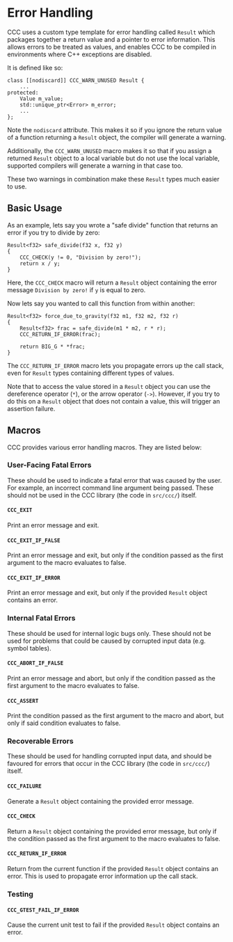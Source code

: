 # Error Handling

CCC uses a custom type template for error handling called `Result` which
packages together a return value and a pointer to error information. This allows
errors to be treated as values, and enables CCC to be compiled in environments
where C++ exceptions are disabled.

It is defined like so:

```
class [[nodiscard]] CCC_WARN_UNUSED Result {
	...
protected:
	Value m_value;
	std::unique_ptr<Error> m_error;
	...
};
```

Note the `nodiscard` attribute. This makes it so if you ignore the return value
of a function returning a `Result` object, the compiler will generate a warning.

Additionally, the `CCC_WARN_UNUSED` macro makes it so that if you assign a
returned `Result` object to a local variable but do not use the local variable,
supported compilers will generate a warning in that case too.

These two warnings in combination make these `Result` types much easier to use.

## Basic Usage

As an example, lets say you wrote a "safe divide" function that returns an error
if you try to divide by zero:

```
Result<f32> safe_divide(f32 x, f32 y)
{
	CCC_CHECK(y != 0, "Division by zero!");
	return x / y;
}
```

Here, the `CCC_CHECK` macro will return a `Result` object containing the error
message `Division by zero!` if `y` is equal to zero.

Now lets say you wanted to call this function from within another:

```
Result<f32> force_due_to_gravity(f32 m1, f32 m2, f32 r)
{
	Result<f32> frac = safe_divide(m1 * m2, r * r);
	CCC_RETURN_IF_ERROR(frac);
	
	return BIG_G * *frac;
}
```

The `CCC_RETURN_IF_ERROR` macro lets you propagate errors up the call stack,
even for `Result` types containing different types of values.

Note that to access the value stored in a `Result` object you can use the
dereference operator (`*`), or the arrow operator (`->`). However, if you try
to do this on a `Result` object that does not contain a value, this will trigger
an assertion failure.

## Macros

CCC provides various error handling macros. They are listed below:

### User-Facing Fatal Errors

These should be used to indicate a fatal error that was caused by the user. For
example, an incorrect command line argument being passed. These should not be
used in the CCC library (the code in `src/ccc/`) itself.

#### `CCC_EXIT`
Print an error message and exit.

#### `CCC_EXIT_IF_FALSE`
Print an error message and exit, but only if the condition passed as the first
argument to the macro evaluates to false.

#### `CCC_EXIT_IF_ERROR`
Print an error message and exit, but only if the provided `Result` object
contains an error.

### Internal Fatal Errors

These should be used for internal logic bugs only. These should not be used for
problems that could be caused by corrupted input data (e.g. symbol tables).

#### `CCC_ABORT_IF_FALSE`
Print an error message and abort, but only if the condition passed as the first
argument to the macro evaluates to false.

#### `CCC_ASSERT`
Print the condition passed as the first argument to the macro and abort, but
only if said condition evaluates to false.

### Recoverable Errors

These should be used for handling corrupted input data, and should be favoured
for errors that occur in the CCC library (the code in `src/ccc/`) itself.

#### `CCC_FAILURE`
Generate a `Result` object containing the provided error message.

#### `CCC_CHECK`
Return a `Result` object containing the provided error message, but only if the
condition passed as the first argument to the macro evaluates to false.

#### `CCC_RETURN_IF_ERROR`
Return from the current function if the provided `Result` object contains an
error. This is used to propagate error information up the call stack.

### Testing

#### `CCC_GTEST_FAIL_IF_ERROR`
Cause the current unit test to fail if the provided `Result` object contains an
error.

